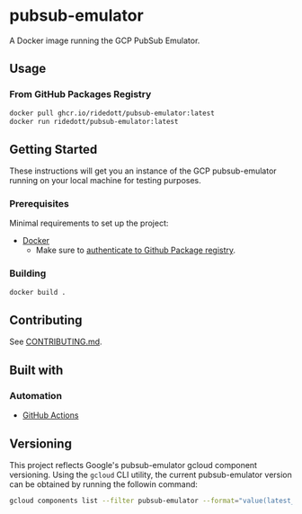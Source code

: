 # pubsub-emulator

A Docker image running the GCP PubSub Emulator.

## Usage

### From GitHub Packages Registry

```bash
docker pull ghcr.io/ridedott/pubsub-emulator:latest
docker run ridedott/pubsub-emulator:latest
```

## Getting Started

These instructions will get you an instance of the GCP pubsub-emulator running
on your local machine for testing purposes.

### Prerequisites

Minimal requirements to set up the project:

- [Docker](https://docs.docker.com/install/)
  - Make sure to
    [authenticate to Github Package registry](https://help.github.com/en/articles/configuring-docker-for-use-with-github-package-registry#authenticating-to-github-package-registry).

### Building

```bash
docker build .
```

## Contributing

See [CONTRIBUTING.md](./CONTRIBUTING.md).

## Built with

### Automation

- [GitHub Actions](https://github.com/features/actions)

## Versioning

This project reflects Google's pubsub-emulator gcloud component versioning.
Using the `gcloud` CLI utility, the current pubsub-emulator version can be
obtained by running the followin command:

```bash
gcloud components list --filter pubsub-emulator --format="value(latest_version_string)"
```
